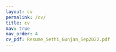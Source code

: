 ```yaml
---
layout: cv
permalink: /cv/
title: cv
nav: true
nav_order: 4
cv_pdf: Resume_Sethi_Gunjan_Sep2022.pdf
---
```

